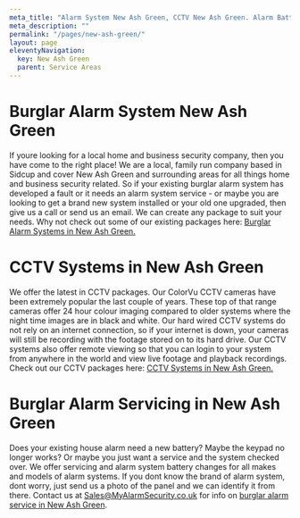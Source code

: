 ```yaml
---
meta_title: "Alarm System New Ash Green, CCTV New Ash Green. Alarm Battery - MyAlarm Security"
meta_description: ""
permalink: "/pages/new-ash-green/"
layout: page
eleventyNavigation:
  key: New Ash Green
  parent: Service Areas
---
```


# Burglar Alarm System New Ash Green 

If youre looking for a local home and business security company, then you have come to the right place! We are a local, family run company based in Sidcup and cover New Ash Green and surrounding areas for all things home and business security related. So if your existing burglar alarm system has developed a fault or it needs an alarm system service - or maybe you are looking to get a brand new system installed or your old one upgraded, then give us a call or send us an email. We can create any package to suit your needs. Why not check out some of our existing packages here: [Burglar Alarm Systems in New Ash Green.](/categories/burglar-alarms/)

# CCTV Systems in New Ash Green 

We offer the latest in CCTV packages. Our ColorVu CCTV cameras have been extremely popular the last couple of years. These top of that range cameras offer 24 hour colour imaging compared to older systems where the night time images are in black and white. Our hard wired CCTV systems do not rely on an internet connection, so if your internet is down, your cameras will still be recording with the footage stored on to its hard drive. Our CCTV systems also offer remote viewing so that you can login to your system from anywhere in the world and view live footage and playback recordings. Check out our CCTV packages here: [CCTV Systems in New Ash Green.](/categories/cctv/)

# Burglar Alarm Servicing in New Ash Green 

Does your existing house alarm need a new battery? Maybe the keypad no longer works? Or maybe you just want a service and the system checked over. We offer servicing and alarm system battery changes for all makes and models of alarm systems. If you dont know the brand of alarm system, dont worry, just send us a photo of the panel and we can identify it from there. Contact us at <Sales@MyAlarmSecurity.co.uk> for info on [burglar alarm service in New Ash Green](/categories/servicing-and-repairs/).